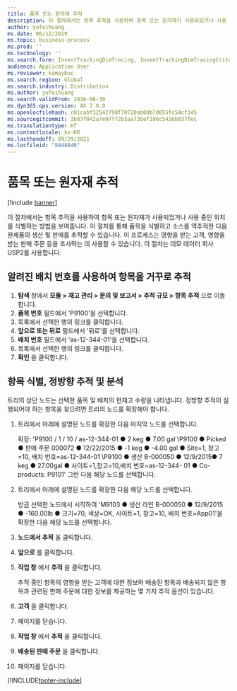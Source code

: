 ```yaml
---
title: 품목 또는 원자재 추적
description: 이 절차에서는 항목 추적을 사용하여 항목 또는 원자재가 사용되었거나 사용 중인 위치를 식별하는 방법을 보여줍니다.
author: yufeihuang
ms.date: 08/12/2019
ms.topic: business-process
ms.prod: ''
ms.technology: ''
ms.search.form: InventTrackingDimTracing, InventTrackingDimTracingCriteria, InventTrackingItemIdLookup, InventBatchIdLookup, CustTable, SalesLine
audience: Application User
ms.reviewer: kamaybac
ms.search.region: Global
ms.search.industry: Distribution
ms.author: yufeihuang
ms.search.validFrom: 2016-06-30
ms.dyn365.ops.version: AX 7.0.0
ms.openlocfilehash: c01cabf32542798f70720ab0db7d055fc54cf345
ms.sourcegitcommit: 3b87f042a7e97f72b5aa73bef186c5426b937fec
ms.translationtype: HT
ms.contentlocale: ko-KR
ms.lasthandoff: 09/29/2021
ms.locfileid: "8448846"
---
```

# <a name="trace-an-item-or-raw-material"></a>품목 또는 원자재 추적

[!include [banner](../../includes/banner.md)]

이 절차에서는 항목 추적을 사용하여 항목 또는 원자재가 사용되었거나 사용 중인 위치를 식별하는 방법을 보여줍니다. 이 절차를 통해 품목을 식별하고 소스를 역추적한 다음 완제품의 생산 및 판매를 추적할 수 있습니다. 이 프로세스는 영향을 받는 고객, 영향을 받는 판매 주문 등을 조사하는 데 사용할 수 있습니다. 이 절차는 데모 데이터 회사 USP2를 사용합니다.


## <a name="trace-an-item-backwards-using-a-known-batch-number"></a>알려진 배치 번호를 사용하여 항목을 거꾸로 추적
1. **탐색** 창에서 **모듈 > 재고 관리 > 문의 및 보고서 > 추적 규모 > 항목 추적** 으로 이동합니다.
2. **품목 번호** 필드에서 'P9100'을 선택합니다.
3. 목록에서 선택한 행의 링크를 클릭합니다.
4. **앞으로 또는 뒤로** 필드에서 '뒤로'를 선택합니다.
5. **배치 번호** 필드에서 'as-12-344-01'을 선택합니다.
6. 목록에서 선택한 행의 링크를 클릭합니다.
7. **확인** 을 클릭합니다.

## <a name="identify-an-item-trace-it-forward-and-make-an-analysis"></a>항목 식별, 정방향 추적 및 분석

트리의 상단 노드는 선택한 품목 및 배치의 현재고 수량을 나타냅니다. 정방향 추적이 실행되어야 하는 항목을 찾으려면 트리의 노드를 확장해야 합니다.   
1. 트리에서 아래에 설명된 노드를 확장한 다음 마지막 노드를 선택합니다.
    
    확장: 'P9100 / 1 / 10 / as-12-344-01 ● 2 keg ● 7.00 gal \P9100 ● Picked ● 판매 주문 000072 ● 12/22/2015 ● -1 keg ● -4.00 gal ● Site=1, 창고 =10, 배치 번호=as-12-344-01 \P9100 ● 생산 B-000050 ● 12/9/2015● 7 keg ● 27.00gal ● 사이트=1,창고=10,배치 번호=as-12-344- 01 ● Co-products: P9101' 그런 다음 해당 노드를 선택합니다.     
2. 트리에서 아래에 설명된 노드를 확장한 다음 해당 노드를 선택합니다.
    
    방금 선택한 노드에서 시작하여 'M9103 ● 생산 라인 B-000050 ● 12/9/2015 ● -160.00lb ● 크기=70, 색상=OK, 사이트=1, 창고=10, 배치 번호=App01'을 확장한 다음 해당 노드를 선택합니다.  
3. **노드에서 추적** 을 클릭합니다.
4. **앞으로** 를 클릭합니다.
5. **작업 창** 에서 **추적** 을 클릭합니다.
    
    추적 중인 항목의 영향을 받는 고객에 대한 정보와 배송된 항목과 배송되지 않은 항목과 관련된 판매 주문에 대한 정보를 제공하는 몇 가지 추적 옵션이 있습니다.   
6. **고객** 을 클릭합니다.
7. 페이지를 닫습니다.
8. **작업 창** 에서 **추적** 을 클릭합니다.
9. **배송된 판매 주문** 을 클릭합니다.
10. 페이지를 닫습니다.



[!INCLUDE[footer-include](../../../includes/footer-banner.md)]
